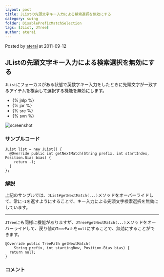 ```yaml
---
layout: post
title: JListの先頭文字キー入力による検索選択を無効にする
category: swing
folder: DisablePrefixMatchSelection
tags: [JList, JTree]
author: aterai
---
```


Posted by [aterai](http://terai.xrea.jp/aterai.html) at 2011-09-12

## JListの先頭文字キー入力による検索選択を無効にする
`JList`にフォーカスがある状態で英数字キー入力をしたときに先頭文字が一致するアイテムを検索して選択する機能を無効にします。

- {% jnlp %}
- {% jar %}
- {% src %}
- {% svn %}

<!-- dummy comment line for breaking list -->

![screenshot](https://lh6.googleusercontent.com/-_wtzuIN_MvU/Tm2wga2X4hI/AAAAAAAABBs/dUuDS1gj9mM/s800/DisablePrefixMatchSelection.png)

### サンプルコード
<pre class="prettyprint"><code>JList list = new JList() {
  @Override public int getNextMatch(String prefix, int startIndex, Position.Bias bias) {
    return -1;
  }
};
</code></pre>

### 解説
上記のサンプルでは、`JList#getNextMatch(...)`メソッドをオーバーライドして、常に`-1`を返すようにすることで、キー入力による先頭文字検索選択を無効にしています。

- - - -
`JTree`にも同様に機能がありますが、`JTree#getNextMatch(...)`メソッドをオーバーライドして、戻り値の`TreePath`を`null`にすることで、無効にすることができます。

<pre class="prettyprint"><code>@Override public TreePath getNextMatch(
    String prefix, int startingRow, Position.Bias bias) {
  return null;
}
</code></pre>

### コメント
